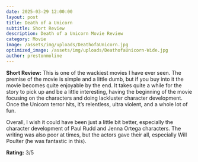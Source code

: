 ```yaml
---
date: 2025-03-29 12:00:00
layout: post
title: Death of a Unicorn
subtitle: Short Review
description: Death of a Unicorn Movie Review
category: Movie
image: /assets/img/uploads/DeathofaUnicorn.jpg
optimized_image: /assets/img/uploads/DeathofaUnicorn-Wide.jpg
author: prestonmoline
---
```


**Short Review:**
This is one of the wackiest movies I have ever seen. The premise of the movie is simple and a little dumb, but if you buy into it the movie becomes quite enjoyable by the end. It takes quite a while for the story to pick up and be a little interesting, having the beginning of the movie focusing on the characters and doing lackluster character development. Once the Unicorn terror hits, it’s relentless, ultra violent, and a whole lot of fun. 

Overall, I wish it could have been just a little bit better, especially the character development of Paul Rudd and Jenna Ortega characters. The writing was also poor at times, but the actors gave their all, especially Will Poulter (he was fantastic in this). 


**Rating:**
3/5

